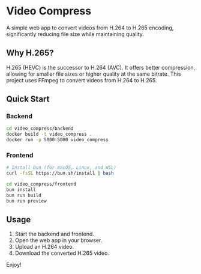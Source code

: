 # Video Compress 

A simple web app to convert videos from H.264 to H.265 encoding, significantly reducing file size while maintaining quality.

## Why H.265?

H.265 (HEVC) is the successor to H.264 (AVC). It offers better compression, allowing for smaller file sizes or higher quality at the same bitrate. This project uses FFmpeg to convert videos from H.264 to H.265.

## Quick Start

### Backend

```bash
cd video_compress/backend
docker build -t video_compress .
docker run -p 5000:5000 video_compress
```

### Frontend


```bash
# Install Bun (for macOS, Linux, and WSL)
curl -fsSL https://bun.sh/install | bash

cd video_compress/frontend
bun install
bun run build
bun run preview
```

## Usage

1. Start the backend and frontend.
2. Open the web app in your browser.
3. Upload an H.264 video.
4. Download the converted H.265 video.

Enjoy!
